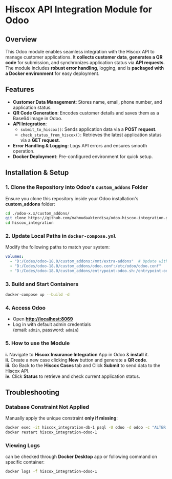 # Hiscox API Integration Module for Odoo  

## Overview  
This Odoo module enables seamless integration with the Hiscox API to manage customer applications. It **collects customer data**, **generates a QR code** for submission, and synchronizes application status via **API requests**. The module includes **robust error handling**, logging, and is **packaged with a Docker environment** for easy deployment.  

## Features  
- **Customer Data Management**: Stores name, email, phone number, and application status.  
- **QR Code Generation**: Encodes customer details and saves them as a Base64 image in Odoo.  
- **API Integration**:  
  - `submit_to_hiscox()`: Sends application data via a **POST request**.  
  - `check_status_from_hiscox()`: Retrieves the latest application status via a **GET request**.  
- **Error Handling & Logging**: Logs API errors and ensures smooth operation.  
- **Docker Deployment**: Pre-configured environment for quick setup.  

## Installation & Setup  
### **1. Clone the Repository into Odoo's `custom_addons` Folder**  
Ensure you clone this repository inside your Odoo installation's **custom_addons** folder:  
```sh
cd ./odoo-x.x/custom_addons/
git clone https://github.com/mahmudaakterdisa/odoo-hiscox-integration.git
cd hiscox_integration
```

### **2. Update Local Paths in `docker-compose.yml`**  
Modify the following paths to match your system:  
```yaml
volumes:
  - "D:/Codes/odoo-18.0/custom_addons:/mnt/extra-addons"  # Update with your local path  
  - "D:/Codes/odoo-18.0/custom_addons/odoo.conf:/etc/odoo/odoo.conf"  
  - "D:/Codes/odoo-18.0/custom_addons/entrypoint-odoo.sh:/entrypoint-odoo.sh"  
```

### **3. Build and Start Containers**  
```sh
docker-compose up --build -d
```

### **4. Access Odoo**  
- Open **[http://localhost:8069](http://localhost:8069)**  
- Log in with default admin credentials  
(email: `admin`, password: `admin`)

### **5. How to use the Module**  
**i.** Navigate to **Hiscox Insurance Integration** App in Odoo & **install** it.  
**ii.** Create a new case clicking **New** button and generate a **QR code**.  
**iii.** Go Back to the **Hiscox Cases** tab and Click **Submit** to send data to the Hiscox API.  
**iv.** Click **Status** to retrieve and check current application status.  

## Troubleshooting  
### **Database Constraint Not Applied**  
Manually apply the unique constraint **only if missing**:  
```sh
docker exec -it hiscox_integration-db-1 psql -U odoo -d odoo -c "ALTER TABLE edited_hiscox_case ADD CONSTRAINT unique_email UNIQUE (email);"
docker restart hiscox_integration-odoo-1
```

### **Viewing Logs**  
can be checked through **Docker Desktop** app
or following command on specific container:
```sh
docker logs -f hiscox_integration-odoo-1
```

